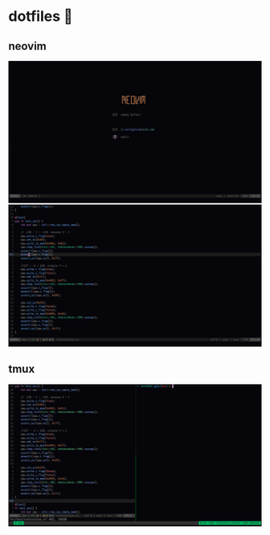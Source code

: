 # dotfiles 👹

## neovim
![](./neovim_1.png)
![neovim](./neovim_2.png)

## tmux
![custom dracula theme](./tmux.png)
